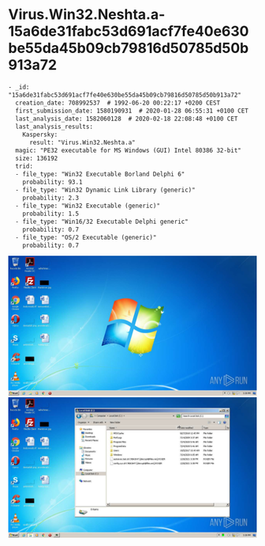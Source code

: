 # Virus.Win32.Neshta.a-15a6de31fabc53d691acf7fe40e630be55da45b09cb79816d50785d50b913a72

```
- _id: "15a6de31fabc53d691acf7fe40e630be55da45b09cb79816d50785d50b913a72"
  creation_date: 708992537  # 1992-06-20 00:22:17 +0200 CEST
  first_submission_date: 1580190931  # 2020-01-28 06:55:31 +0100 CET
  last_analysis_date: 1582060128  # 2020-02-18 22:08:48 +0100 CET
  last_analysis_results: 
    Kaspersky: 
      result: "Virus.Win32.Neshta.a"
  magic: "PE32 executable for MS Windows (GUI) Intel 80386 32-bit"
  size: 136192
  trid: 
  - file_type: "Win32 Executable Borland Delphi 6"
    probability: 93.1
  - file_type: "Win32 Dynamic Link Library (generic)"
    probability: 2.3
  - file_type: "Win32 Executable (generic)"
    probability: 1.5
  - file_type: "Win16/32 Executable Delphi generic"
    probability: 0.7
  - file_type: "OS/2 Executable (generic)"
    probability: 0.7
```

![045fd28b-ddef-4394-8351-842ede791c95-1.jpeg](045fd28b-ddef-4394-8351-842ede791c95-1.jpeg)
![045fd28b-ddef-4394-8351-842ede791c95-10.jpeg](045fd28b-ddef-4394-8351-842ede791c95-10.jpeg)

